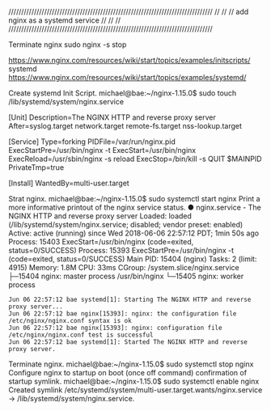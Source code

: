 ////////////////////////////////////////////////////////////////////////////////
//                                                                            //
// add nginx as a systemd service                                             //
//                                                                            //
////////////////////////////////////////////////////////////////////////////////

Terminate nginx
sudo nginx -s stop

https://www.nginx.com/resources/wiki/start/topics/examples/initscripts/
systemd
https://www.nginx.com/resources/wiki/start/topics/examples/systemd/

Create systemd Init Script.
michael@bae:~/nginx-1.15.0$ sudo touch /lib/systemd/system/nginx.service

[Unit]
Description=The NGINX HTTP and reverse proxy server
After=syslog.target network.target remote-fs.target nss-lookup.target

[Service]
Type=forking
PIDFile=/var/run/nginx.pid
ExecStartPre=/usr/bin/nginx -t
ExecStart=/usr/bin/nginx
ExecReload=/usr/sbin/nginx -s reload
ExecStop=/bin/kill -s QUIT $MAINPID
PrivateTmp=true

[Install]
WantedBy=multi-user.target

Strat nginx.
  michael@bae:~/nginx-1.15.0$ sudo systemctl start nginx
Print a more informative printout of the nginx service status.
    ● nginx.service - The NGINX HTTP and reverse proxy server
       Loaded: loaded (/lib/systemd/system/nginx.service; disabled; vendor preset: enabled)
       Active: active (running) since Wed 2018-06-06 22:57:12 PDT; 1min 50s ago
      Process: 15403 ExecStart=/usr/bin/nginx (code=exited, status=0/SUCCESS)
      Process: 15393 ExecStartPre=/usr/bin/nginx -t (code=exited, status=0/SUCCESS)
     Main PID: 15404 (nginx)
        Tasks: 2 (limit: 4915)
       Memory: 1.8M
          CPU: 33ms
       CGroup: /system.slice/nginx.service
               ├─15404 nginx: master process /usr/bin/nginx
               └─15405 nginx: worker process

    Jun 06 22:57:12 bae systemd[1]: Starting The NGINX HTTP and reverse proxy server...
    Jun 06 22:57:12 bae nginx[15393]: nginx: the configuration file /etc/nginx/nginx.conf syntax is ok
    Jun 06 22:57:12 bae nginx[15393]: nginx: configuration file /etc/nginx/nginx.conf test is successful
    Jun 06 22:57:12 bae systemd[1]: Started The NGINX HTTP and reverse proxy server.
Terminate nginx.
  michael@bae:~/nginx-1.15.0$ sudo systemctl stop nginx
Configure nginx to startup on boot (once off command) confirmation of startup symlink.
  michael@bae:~/nginx-1.15.0$ sudo systemctl enable nginx
    Created symlink /etc/systemd/system/multi-user.target.wants/nginx.service → /lib/systemd/system/nginx.service.
